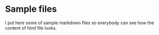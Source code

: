 # Sample files
I put here some of sample markdown files so everybody can see how the content of html file looks.